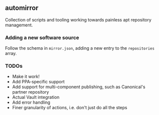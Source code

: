 ## automirror

Collection of scripts and tooling working towards painless apt repository management.

### Adding a new software source
Follow the schema in `mirror.json`, adding a new entry to the `repositories` array.

### TODOs
* Make it work!
* Add PPA-specific support
* Add support for multi-component publishing, such as Canonical's partner repository
* Actual Vault integration
* Add error handling
* Finer granularity of actions, i.e. don't just do all the steps
